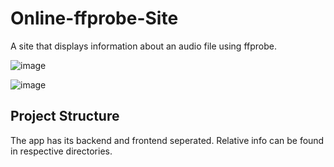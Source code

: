 # Online-ffprobe-Site
A site that displays information about an audio file using ffprobe.

![image](https://github.com/zekicaneksi/Online-ffprobe-Site/assets/59491631/5b73ff55-9f1e-4bfd-b68f-1c3f404ea35d)

![image](https://github.com/zekicaneksi/Online-ffprobe-Site/assets/59491631/4f30c103-477e-462f-8661-8b9013b3404c)

## Project Structure

The app has its backend and frontend seperated. Relative info can be found in respective directories.
